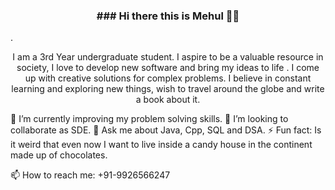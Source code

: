    <h3 align ="center">   ### Hi there this is Mehul 👋😄 </h3> . 
   
   </br> 
   
                                                                  
                                                                  
                                                                  
                                                                        
<p align = "center"> I  am a  3rd Year undergraduate student. I aspire to be a valuable resource in society, I love to develop new software and bring my ideas to life . I come up with creative solutions for complex problems. I believe in constant learning and exploring new things, wish to travel around the globe and write a book about it.  </p>
  

<p>🌱 I’m currently improving my problem solving skills.
👯 I’m looking to collaborate as SDE.
💬 Ask me about Java, Cpp,  SQL and DSA.
⚡ Fun fact: Is it weird that even now I want to live inside a candy house in the continent made up of chocolates.   
   
📫 How to reach me:  +91-9926566247 </p>                                                        
                                                                       
                                                                       
                                                                       
                                                                       
                                                                       
                                                                       
                                                                       
                                                                       

<!--

Here are some ideas to get you started:

- 🔭 I’m currently working on ...
- 🌱 I’m currently learning ...
- 👯 I’m looking to collaborate on ...
- 🤔 I’m looking for help with ...
- 💬 Ask me about ...
- 📫 How to reach me: ...
- 😄 Pronouns: ...
- ⚡ Fun fact: ...
-->
